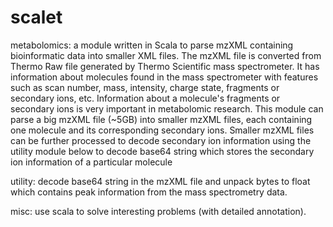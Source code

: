 # scalet

metabolomics: a module written in Scala to parse mzXML containing bioinformatic data into smaller XML files.
The mzXML file is converted from Thermo Raw file generated by Thermo Scientific mass spectrometer. It has information about 
molecules found in the mass spectrometer with features such as scan number, mass, intensity, charge state, 
fragments or secondary ions, etc. Information about a molecule's fragments or secondary ions is very important 
in metabolomic research. This module can parse a big mzXML file (~5GB) into smaller mzXML files, each containing one
molecule and its corresponding secondary ions. Smaller mzXML files can be further processed to decode secondary
ion information using the utility module below to decode base64 string which stores the secondary ion information
of a particular molecule

utility: decode base64 string in the mzXML file and 
unpack bytes to float which contains peak information from the mass spectrometry data.

misc: use scala to solve interesting problems (with detailed annotation).